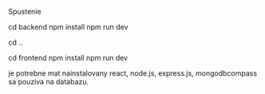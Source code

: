 Spustenie

cd backend
npm install
npm run dev

cd ..

cd frontend
npm install
npm run dev

je potrebne mat nainstalovany react, node.js, express.js, mongodbcompass sa pouziva na databazu.
